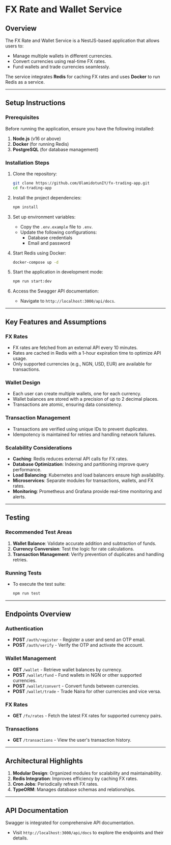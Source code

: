 # FX Rate and Wallet Service

## Overview

The FX Rate and Wallet Service is a NestJS-based application that allows users to:

- Manage multiple wallets in different currencies.
- Convert currencies using real-time FX rates.
- Fund wallets and trade currencies seamlessly.

The service integrates **Redis** for caching FX rates and uses **Docker** to run Redis as a service.

---

## Setup Instructions

### Prerequisites

Before running the application, ensure you have the following installed:

1. **Node.js** (v16 or above)
2. **Docker** (for running Redis)
3. **PostgreSQL** (for database management)

### Installation Steps

1. Clone the repository:
   ```bash
   git clone https://github.com/OlamidotunIY/fx-trading-app.git
   cd fx-trading-app
   ```

2. Install the project dependencies:
   ```bash
   npm install
   ```

3. Set up environment variables:
   - Copy the `.env.example` file to `.env`.
   - Update the following configurations:
     - Database credentials
     - Email and password

4. Start Redis using Docker:
   ```bash
   docker-compose up -d
   ```

5. Start the application in development mode:
   ```bash
   npm run start:dev
   ```

6. Access the Swagger API documentation:
   - Navigate to `http://localhost:3000/api/docs`.

---

## Key Features and Assumptions

### FX Rates

- FX rates are fetched from an external API every 10 minutes.
- Rates are cached in Redis with a 1-hour expiration time to optimize API usage.
- Only supported currencies (e.g., NGN, USD, EUR) are available for transactions.

### Wallet Design

- Each user can create multiple wallets, one for each currency.
- Wallet balances are stored with a precision of up to 2 decimal places.
- Transactions are atomic, ensuring data consistency.

### Transaction Management

- Transactions are verified using unique IDs to prevent duplicates.
- Idempotency is maintained for retries and handling network failures.

### Scalability Considerations

- **Caching**: Redis reduces external API calls for FX rates.
- **Database Optimization**: Indexing and partitioning improve query performance.
- **Load Balancing**: Kubernetes and load balancers ensure high availability.
- **Microservices**: Separate modules for transactions, wallets, and FX rates.
- **Monitoring**: Prometheus and Grafana provide real-time monitoring and alerts.

---

## Testing

### Recommended Test Areas

1. **Wallet Balance**: Validate accurate addition and subtraction of funds.
2. **Currency Conversion**: Test the logic for rate calculations.
3. **Transaction Management**: Verify prevention of duplicates and handling retries.

### Running Tests

- To execute the test suite:
  ```bash
  npm run test
  ```

---

## Endpoints Overview

### Authentication

- **POST** `/auth/register` - Register a user and send an OTP email.
- **POST** `/auth/verify` - Verify the OTP and activate the account.

### Wallet Management

- **GET** `/wallet` - Retrieve wallet balances by currency.
- **POST** `/wallet/fund` - Fund wallets in NGN or other supported currencies.
- **POST** `/wallet/convert` - Convert funds between currencies.
- **POST** `/wallet/trade` - Trade Naira for other currencies and vice versa.

### FX Rates

- **GET** `/fx/rates` - Fetch the latest FX rates for supported currency pairs.

### Transactions

- **GET** `/transactions` - View the user's transaction history.

---

## Architectural Highlights

1. **Modular Design**: Organized modules for scalability and maintainability.
2. **Redis Integration**: Improves efficiency by caching FX rates.
3. **Cron Jobs**: Periodically refresh FX rates.
4. **TypeORM**: Manages database schemas and relationships.

---

## API Documentation

Swagger is integrated for comprehensive API documentation.

- Visit `http://localhost:3000/api/docs` to explore the endpoints and their details.

